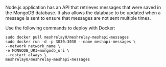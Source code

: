 Node.js application has an API that retrieves messages that were saved in the MongoDB database. It also allows the database to be updated when a message is sent to ensure that messages are not sent multiple times.

Use the following commands to deploy with Docker:

```
sudo docker pull meshrelay0/meshrelay-meshapi-messages
sudo docker run -d -p 3030:3030 --name meshapi-messages \
--network network_name \
-e MONGODB_URI=mongodb_uri \
--restart always \
meshrelay0/meshrelay-meshapi-messages
